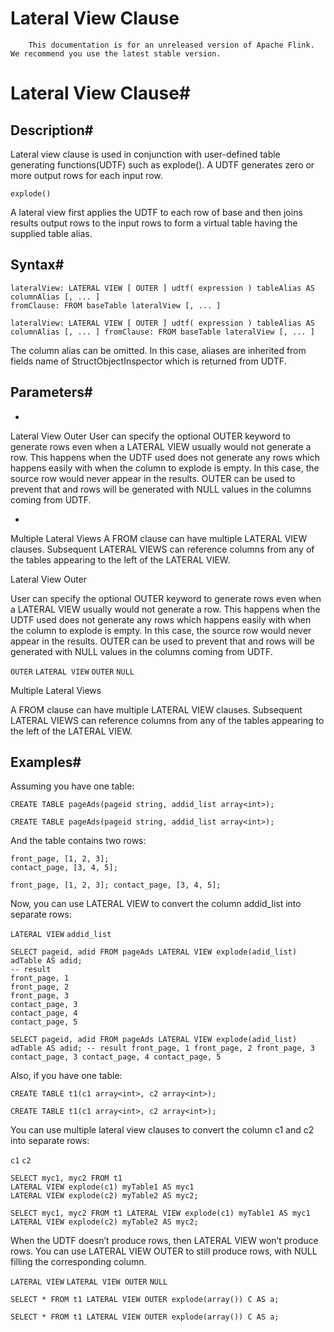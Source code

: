 # Lateral View Clause


> 
        This documentation is for an unreleased version of Apache Flink. We recommend you use the latest stable version.
    


# Lateral View Clause#


## Description#


Lateral view clause is used in conjunction with user-defined table generating functions(UDTF) such as explode().
A UDTF generates zero or more output rows for each input row.

`explode()`

A lateral view first applies the UDTF to each row of base and then joins results output rows to the input rows to form a virtual table having the supplied table alias.


## Syntax#


```
lateralView: LATERAL VIEW [ OUTER ] udtf( expression ) tableAlias AS columnAlias [, ... ]
fromClause: FROM baseTable lateralView [, ... ]

```

`lateralView: LATERAL VIEW [ OUTER ] udtf( expression ) tableAlias AS columnAlias [, ... ]
fromClause: FROM baseTable lateralView [, ... ]
`

The column alias can be omitted. In this case, aliases are inherited from fields name of StructObjectInspector which is returned from UDTF.


## Parameters#

* 
Lateral View Outer
User can specify the optional OUTER keyword to generate rows even when a LATERAL VIEW usually would not generate a row.
This happens when the UDTF used does not generate any rows which happens easily with when the column to explode is empty.
In this case, the source row would never appear in the results. OUTER can be used to prevent that and rows will be generated with NULL
values in the columns coming from UDTF.

* 
Multiple Lateral Views
A FROM clause can have multiple LATERAL VIEW clauses.
Subsequent LATERAL VIEWS can reference columns from any of the tables appearing to the left of the LATERAL VIEW.


Lateral View Outer


User can specify the optional OUTER keyword to generate rows even when a LATERAL VIEW usually would not generate a row.
This happens when the UDTF used does not generate any rows which happens easily with when the column to explode is empty.
In this case, the source row would never appear in the results. OUTER can be used to prevent that and rows will be generated with NULL
values in the columns coming from UDTF.

`OUTER`
`LATERAL VIEW`
`OUTER`
`NULL`

Multiple Lateral Views


A FROM clause can have multiple LATERAL VIEW clauses.
Subsequent LATERAL VIEWS can reference columns from any of the tables appearing to the left of the LATERAL VIEW.


## Examples#


Assuming you have one table:


```
CREATE TABLE pageAds(pageid string, addid_list array<int>);

```

`CREATE TABLE pageAds(pageid string, addid_list array<int>);
`

And the table contains two rows:


```
front_page, [1, 2, 3];
contact_page, [3, 4, 5];

```

`front_page, [1, 2, 3];
contact_page, [3, 4, 5];
`

Now, you can use LATERAL VIEW to convert the column addid_list into separate rows:

`LATERAL VIEW`
`addid_list`

```
SELECT pageid, adid FROM pageAds LATERAL VIEW explode(adid_list) adTable AS adid;
-- result
front_page, 1
front_page, 2
front_page, 3
contact_page, 3
contact_page, 4
contact_page, 5

```

`SELECT pageid, adid FROM pageAds LATERAL VIEW explode(adid_list) adTable AS adid;
-- result
front_page, 1
front_page, 2
front_page, 3
contact_page, 3
contact_page, 4
contact_page, 5
`

Also, if you have one table:


```
CREATE TABLE t1(c1 array<int>, c2 array<int>);

```

`CREATE TABLE t1(c1 array<int>, c2 array<int>);
`

You can use multiple lateral view clauses to convert the column c1 and c2 into separate rows:

`c1`
`c2`

```
SELECT myc1, myc2 FROM t1
LATERAL VIEW explode(c1) myTable1 AS myc1
LATERAL VIEW explode(c2) myTable2 AS myc2;

```

`SELECT myc1, myc2 FROM t1
LATERAL VIEW explode(c1) myTable1 AS myc1
LATERAL VIEW explode(c2) myTable2 AS myc2;
`

When the UDTF doesn’t produce rows, then LATERAL VIEW won’t produce rows.
You can use LATERAL VIEW OUTER to still produce rows, with NULL filling the corresponding column.

`LATERAL VIEW`
`LATERAL VIEW OUTER`
`NULL`

```
SELECT * FROM t1 LATERAL VIEW OUTER explode(array()) C AS a;

```

`SELECT * FROM t1 LATERAL VIEW OUTER explode(array()) C AS a;
`